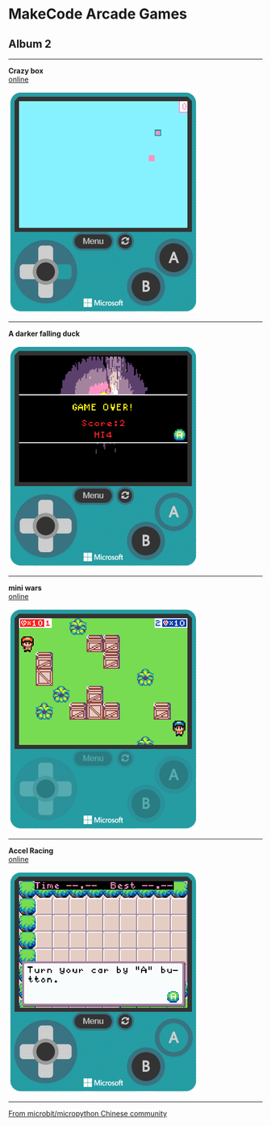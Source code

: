 # MakeCode Arcade Games
## Album 2

---------

**Crazy box**  
[online](https://arcade.makecode.com/16679-54048-79801-12115)

![](arcade-Crazy-box.gif)

---------

**A darker falling duck**  

![](arcade-Falling-Duck-NIGHTS.gif)

---------

**mini wars**  
[online](https://arcade.makecode.com/09363-09116-82494-33886)

![](arcade-mini-wars.gif)

---------

**Accel Racing**  
[online](https://arcade.makecode.com/86233-37819-25265-86211)

![](arcade-Accel-Racing.gif)

---------


[From microbit/micropython Chinese community](http://www.micropython.org.cn)
